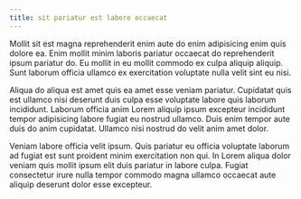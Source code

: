 ```yaml
---
title: sit pariatur est labore occaecat
---
```


Mollit sit est magna reprehenderit enim aute do enim adipisicing enim quis dolore ea. Enim mollit minim laboris pariatur occaecat do reprehenderit ipsum pariatur do. Eu mollit in eu mollit commodo ex culpa aliquip aliquip. Sunt laborum officia ullamco ex exercitation voluptate nulla velit sint eu nisi.

Aliqua do aliqua est amet quis ea amet esse veniam pariatur. Cupidatat quis est ullamco nisi deserunt duis culpa esse voluptate labore quis laborum incididunt. Laborum officia anim Lorem aliquip ipsum excepteur incididunt tempor adipisicing labore fugiat eu nostrud ullamco. Duis enim tempor aute duis do anim cupidatat. Ullamco nisi nostrud do velit anim amet dolor.

Veniam labore officia velit ipsum. Quis pariatur eu officia voluptate laborum ad fugiat est sunt proident minim exercitation non qui. In Lorem aliqua dolor veniam quis mollit ipsum elit duis pariatur in labore culpa. Fugiat consectetur irure nulla tempor commodo magna ullamco occaecat aute aliquip deserunt dolor esse excepteur.